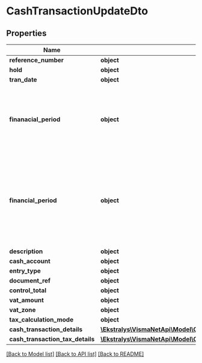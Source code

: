 # CashTransactionUpdateDto

## Properties
Name | Type | Description | Notes
------------ | ------------- | ------------- | -------------
**reference_number** | **object** |  | [optional] 
**hold** | **object** |  | [optional] 
**tran_date** | **object** |  | [optional] 
**finanacial_period** | **object** | The property is now considered obsolete. Use Financial Period instead | [optional] 
**financial_period** | **object** | The financial period to which the transactions recorded in the document should be posted. Use the format YYYYMM. | [optional] 
**description** | **object** |  | [optional] 
**cash_account** | **object** |  | [optional] 
**entry_type** | **object** |  | [optional] 
**document_ref** | **object** |  | [optional] 
**control_total** | **object** |  | [optional] 
**vat_amount** | **object** |  | [optional] 
**vat_zone** | **object** |  | [optional] 
**tax_calculation_mode** | **object** |  | [optional] 
**cash_transaction_details** | [**\Ekstralys\VismaNetApi\Model\CashTransactionDetailUpdateDto[]**](CashTransactionDetailUpdateDto.md) |  | [optional] 
**cash_transaction_tax_details** | [**\Ekstralys\VismaNetApi\Model\CashTransactionTaxDetailUpdateDto[]**](CashTransactionTaxDetailUpdateDto.md) |  | [optional] 

[[Back to Model list]](../README.md#documentation-for-models) [[Back to API list]](../README.md#documentation-for-api-endpoints) [[Back to README]](../README.md)


